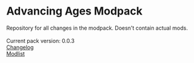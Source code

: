 # Advancing Ages Modpack
Repository for all changes in the modpack.
Doesn't contain actual mods.<br>
<br>
Current pack version: 0.0.3<br>
[Changelog](../master/changelog.txt)<br>
[Modlist](../master/modlist.txt)
